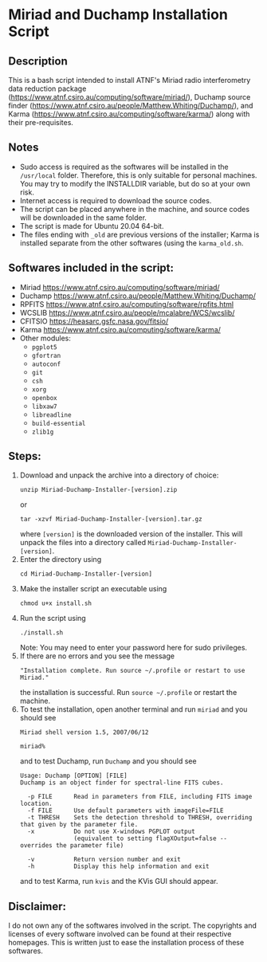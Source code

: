# Miriad and Duchamp Installation Script

## Description
This is a bash script intended to install ATNF's Miriad radio interferometry data reduction package (https://www.atnf.csiro.au/computing/software/miriad/), Duchamp source finder (https://www.atnf.csiro.au/people/Matthew.Whiting/Duchamp/), and Karma (https://www.atnf.csiro.au/computing/software/karma/) along with their pre-requisites.  

## Notes
* Sudo access is required as the softwares will be installed in the `/usr/local` folder. Therefore, this is only suitable for personal machines. You may try to modify the INSTALLDIR variable, but do so at your own risk.
* Internet access is required to download the source codes. 
* The script can be placed anywhere in the machine, and source codes will be downloaded in the same folder. 
* The script is made for Ubuntu 20.04 64-bit. 
* The files ending with `_old` are previous versions of the installer; Karma is installed separate from the other softwares (using the `karma_old.sh`. 

## Softwares included in the script:
* Miriad https://www.atnf.csiro.au/computing/software/miriad/
* Duchamp https://www.atnf.csiro.au/people/Matthew.Whiting/Duchamp/
* RPFITS https://www.atnf.csiro.au/computing/software/rpfits.html
* WCSLIB https://www.atnf.csiro.au/people/mcalabre/WCS/wcslib/
* CFITSIO https://heasarc.gsfc.nasa.gov/fitsio/
* Karma https://www.atnf.csiro.au/computing/software/karma/
* Other modules: 
  * `pgplot5`
  * `gfortran`
  * `autoconf`
  * `git`
  * `csh`
  * `xorg`
  * `openbox`
  * `libxaw7`
  * `libreadline`
  * `build-essential`
  * `zlib1g`

## Steps:
1. Download and unpack the archive into a directory of choice: 
   ```
   unzip Miriad-Duchamp-Installer-[version].zip
   ```
   or 
   ```
   tar -xzvf Miriad-Duchamp-Installer-[version].tar.gz
   ```
   where `[version]` is the downloaded version of the installer. This will unpack the files into a directory called `Miriad-Duchamp-Installer-[version]`.
2. Enter the directory using
   ```
   cd Miriad-Duchamp-Installer-[version]
   ```
3. Make the installer script an executable using
   ```
   chmod u+x install.sh
   ```
4. Run the script using
   ```
   ./install.sh
   ```
   Note: You may need to enter your password here for sudo privileges.
5. If there are no errors and you see the message 
   ``` 
   "Installation complete. Run source ~/.profile or restart to use Miriad."
   ```
   the installation is successful. Run `source ~/.profile` or restart the machine. 
6. To test the installation, open another terminal and run `miriad` and you should see 
   ```
   Miriad shell version 1.5, 2007/06/12

   miriad%
   ```
   and to test Duchamp, run `Duchamp` and you should see
   ```
   Usage: Duchamp [OPTION] [FILE]
   Duchamp is an object finder for spectral-line FITS cubes.

     -p FILE      Read in parameters from FILE, including FITS image location.
     -f FILE      Use default parameters with imageFile=FILE
     -t THRESH    Sets the detection threshold to THRESH, overriding that given by the parameter file.
     -x           Do not use X-windows PGPLOT output
                  (equivalent to setting flagXOutput=false -- overrides the parameter file)

     -v           Return version number and exit
     -h           Display this help information and exit
   ```
   and to test Karma, run `kvis` and the KVis GUI should appear.

## Disclaimer:
I do not own any of the softwares involved in the script. The copyrights and licenses of every software involved can be found at their respective homepages. This is written just to ease the installation process of these softwares.
